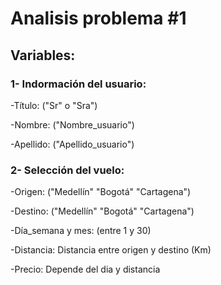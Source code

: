 # Analisis problema #1
## Variables: 
### 1- Indormación del usuario:
-Título: ("Sr" o "Sra")

-Nombre: ("Nombre_usuario")

-Apellido: ("Apellido_usuario")

### 2- Selección del vuelo:
-Origen: ("Medellín" "Bogotá" "Cartagena")

-Destino: ("Medellín" "Bogotá" "Cartagena")

-Día_semana y mes: (entre 1 y 30)

-Distancia: Distancia entre origen y destino (Km)

-Precio: Depende del dia y distancia